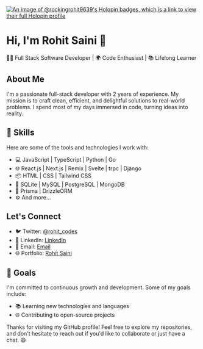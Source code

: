 [![An image of @rockingrohit9639's Holopin badges, which is a link to view their full Holopin profile](https://holopin.me/rockingrohit9639)](https://holopin.io/@rockingrohit9639)

# Hi, I'm Rohit Saini 👋

👨‍💻 Full Stack Software Developer | 🌍 Code Enthusiast | 📚 Lifelong Learner

## About Me
I'm a passionate full-stack developer with 2 years of experience. My mission is to craft clean, efficient, and delightful solutions to real-world problems. I spend most of my days immersed in code, turning ideas into reality.

## 💼 Skills
Here are some of the tools and technologies I work with:
- 💻 JavaScript | TypeScript | Python | Go
- 🌐 React.js | Next.js | Remix | Svelte | trpc | Django
- 📦 HTML | CSS | Tailwind CSS
- 🐘 SQLite | MySQL | PostgreSQL | MongoDB
- 🍃 Prisma | DrizzleORM 
- ⚙️ And more...

## Let's Connect
- 🐦 Twitter: [@rohit_codes](https://x.com/rohit_codes)
- 💼 LinkedIn: [LinkedIn](https://www.linkedin.com/in/rohit-kumar-saini/)
- 📧 Email: [Email](rohitsaini.codes@gmail.com)
- 🌐 Portfolio: [Rohit Saini](https://www.imrohitsaini.in/)

## 🌱 Goals
I'm committed to continuous growth and development. Some of my goals include:
- 📚 Learning new technologies and languages
- 🌐 Contributing to open-source projects

Thanks for visiting my GitHub profile! Feel free to explore my repositories, and don't hesitate to reach out if you'd like to collaborate or just have a chat. 😄
